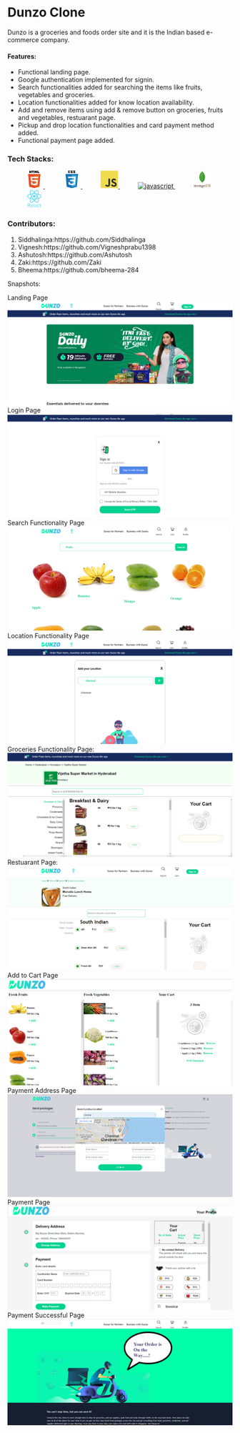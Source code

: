 <h1>Dunzo Clone</h1>
<p>Dunzo is a groceries and foods order site and it is the Indian based e-commerce company.</p>
<h4>Features:</h4>
<ul>
  <li>Functional landing page.</li>
  <li>Google authentication implemented for signin.</li>
  <li>Search functionalities added for searching the items like fruits, vegetables and groceries.</li>
  <li>Location functionalities added for know location availability.</li>
  <li>Add and remove items using add & remove button on groceries, fruits and vegetables, restuarant page.</li>
  <li>Pickup and drop location functionalities and card payment method added.</li>
  <li>Functional payment page added.</li>
</ul>

<h3 align="left">Tech Stacks:</h3>
<p align="left">
<a href="https://www.w3.org/html/" target="_blank" rel="noreferrer"> <img style="margin-left:40px" src="https://raw.githubusercontent.com/devicons/devicon/master/icons/html5/html5-original-wordmark.svg" alt="html5" width="40" height="40"/> </a> 
<a href="https://www.w3schools.com/css/" target="_blank" rel="noreferrer"> <img style="margin-left:40px" src="https://raw.githubusercontent.com/devicons/devicon/master/icons/css3/css3-original-wordmark.svg" alt="css3" width="40" height="40"/> </a> 
<a href="https://developer.mozilla.org/en-US/docs/Web/JavaScript" target="_blank" rel="noreferrer"> <img style="margin-left:40px" src="https://raw.githubusercontent.com/devicons/devicon/master/icons/javascript/javascript-original.svg" alt="javascript" width="40" height="40"/> </a> 
<a href="https://developer.mozilla.org/en-US/docs/Web/JavaScript" target="_blank" rel="noreferrer"> <img style="margin-left:40px" src="https://cdn-icons-png.flaticon.com/512/25/25231.png" alt="javascript" width="40" height="40"/> </a> 
<a href="https://www.mongodb.com/" target="_blank" rel="noreferrer"> <img style="margin-left:40px" src="https://raw.githubusercontent.com/devicons/devicon/master/icons/mongodb/mongodb-original-wordmark.svg" alt="mongodb" width="40" height="40"/> </a>
<a href="https://reactjs.org/" target="_blank" rel="noreferrer"> <img style="margin-left:40px" src="https://raw.githubusercontent.com/devicons/devicon/master/icons/react/react-original-wordmark.svg" alt="react" width="40" height="40"/> </a> 
</p>

<h3>Contributors:</h3>
<ol>
  <li>Siddhalinga:https://github.com/Siddhalinga</li>
  <li>Vignesh:https://github.com/Vigneshprabu1398</li>
  <li>Ashutosh:https://github.com/Ashutosh</li>
  <li>Zaki:https://github.com/Zaki</li>
  <li>Bheema:https://github.com/bheema-284</li>
</ol>

  Snapshots:
  
 Landing Page
![](/Dunzo/dunzo1.png)
Login Page
![](/Dunzo/dunzo2.png)
 Search Functionality Page
 ![](/Dunzo/dunzo3.png)
  Location Functionality Page
  ![](/Dunzo/dunzo4.png)
   Groceries Functionality Page:
   ![](/Dunzo/dunzo5.png)
    Restuarant Page:
    ![](/Dunzo/dunzo6.png)
     Add to Cart Page
     ![](/Dunzo/dunzo7.png)
      Payment Address Page
      ![](/Dunzo/dunzo8.png)
       Payment Page
       ![](/Dunzo/dunzo9.png)
        Payment Successful Page
        ![](/Dunzo/dunzo10.png)
